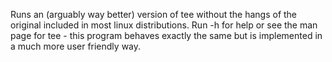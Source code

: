 Runs an (arguably way better) version of tee without
the hangs of the original included in most linux 
distributions. Run -h for help or see the man page 
for tee - this program behaves exactly the same
but is implemented in a much more user friendly
way.
